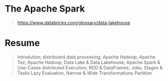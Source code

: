 # The Apache Spark 

> https://www.databricks.com/glossary/data-lakehouse

# Resume

> Introdution;
> distributed data processing;
> Apache Hadoop;
> Apache Tez;
> Apache Hadoop;
> Data Lake & Data Lakehouse;
> Apache Spark & Use-Cases
> distributed Execution;
> RDD & DataFrames;
> Jobs, Stages & Tasks
> Lazy Evaluation, Narrow & Wide Transformations
> Partition



